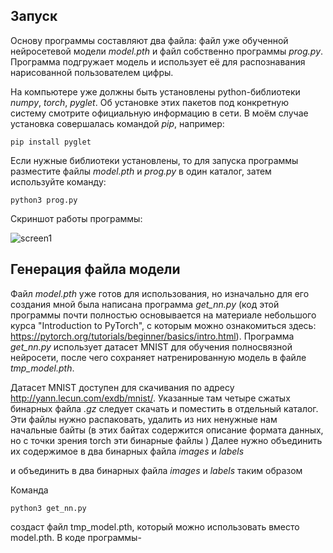 ## Запуск
Основу программы составляют два файла: файл уже обученной нейросетевой модели _model.pth_ и файл собственно программы _prog.py_. Программа подгружает модель и использует её для распознавания нарисованной пользователем цифры. 

На компьютере уже должны быть установлены python-библиотеки _numpy_, _torch_, _pyglet_. Об установке этих пакетов под конкретную систему смотрите официальную информацию в сети. В моём случае установка совершалась командой _pip_, например:
```
pip install pyglet
``` 
Если нужные библиотеки установлены, то для запуска программы разместите файлы _model.pth_ и _prog.py_ в один каталог, затем используйте команду:
```
python3 prog.py
```

Скриншот работы программы:

![screen1](https://github.com/antgdnpr/mnist_digit_recognition/assets/154733297/7e7d5862-926c-4f37-9390-382f640fd1f1)

## Генерация файла модели
Файл _model.pth_ уже готов для использования, но изначально для его создания мной была написана программа _get_nn.py_ (код этой программы почти полностью основывается на материале небольшого курса "Introduction to PyTorch", с которым можно ознакомиться здесь: https://pytorch.org/tutorials/beginner/basics/intro.html). Программа _get_nn.py_ использует датасет MNIST для обучения полносвязной нейросети, после чего сохраняет натренированную модель в файле _tmp_model.pth_. 

Датасет MNIST доступен для скачивания по адресу http://yann.lecun.com/exdb/mnist/. Указанные там четыре сжатых бинарных файла _.gz_ следует скачать и поместить в отдельный каталог. Эти файлы нужно распаковать, удалить из них ненужные нам начальные байты (в этих байтах содержится описание формата данных, но с точки зрения torch эти бинарные файлы ) Далее нужно объединить их содержимое в два бинарных файла _images_ и _labels_

и объединить в два бинарных файла _images_ и _labels_ таким образом



Команда
```
python3 get_nn.py
```
создаст файл tmp_model.pth, который можно использовать вместо model.pth. В коде программы-
